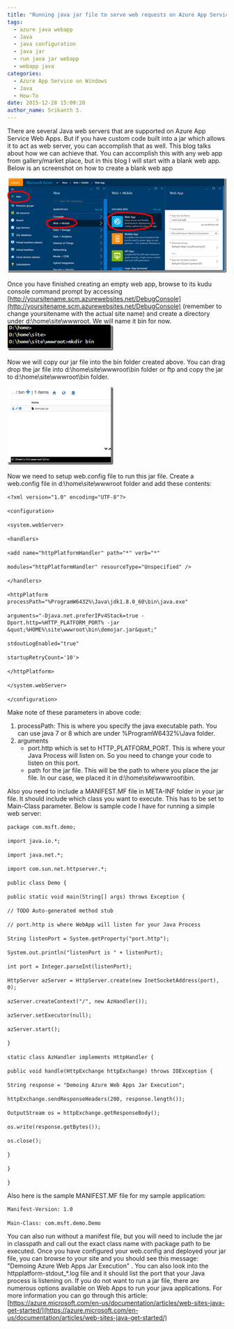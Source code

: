 ```yaml
---
title: "Running java jar file to serve web requests on Azure App Service Web Apps"
tags:
  - azure java webapp
  - Java
  - java configuration
  - java jar
  - run java jar webapp
  - webapp java
categories:
  - Azure App Service on Windows
  - Java
  - How-To
date: 2015-12-28 15:09:20
author_name: Srikanth S.
---
```


There are several Java web servers that are supported on Azure App Service Web Apps. But if you have custom code built into a jar which allows it to act as web server, you can accomplish that as well. This blog talks about how we can achieve that. You can accomplish this with any web app from gallery/market place, but in this blog I will start with a blank web app. Below is an screenshot on how to create a blank web app 

[![clip_image001](/media/2015/12/clip_image0014.png "clip_image001")](http://blogs.msdn.com/cfs-file.ashx/__key/communityserver-blogs-components-weblogfiles/00-00-01-70-08-metablogapi/0066.image_5F00_0F550E7D.png) 

Once you have finished creating an empty web app, browse to its kudu console command prompt by accessing [http://yoursitename.scm.azurewebsites.net/DebugConsole](http://yoursitename.scm.azurewebsites.net/DebugConsole) (remember to change yoursitename with the actual site name) and create a directory under d:\\home\\site\\wwwroot. We will name it bin for now. 
![clip_image002](/media/2015/12/clip_image0021.png "clip_image002")

Now we will copy our jar file into the bin folder created above. You can drag drop the jar file into d:\\home\\site\\wwwroot\\bin folder or ftp and copy the jar to d:\\home\\site\\wwwroot\\bin folder. 

![clip_image003](/media/2015/12/clip_image0032.png "clip_image003")

Now we need to setup web.config file to run this jar file. Create a web.config file in d:\\home\\site\\wwwroot folder and add these contents:

     
    <?xml version="1.0" encoding="UTF-8"?>
    
    <configuration>
    
    <system.webServer>
    
    <handlers>
    
    <add name="httpPlatformHandler" path="*" verb="*"
    
    modules="httpPlatformHandler" resourceType="Unspecified" />
    
    </handlers>
    
    <httpPlatform processPath="%ProgramW6432%\Java\jdk1.8.0_60\bin\java.exe"
    
    arguments="-Djava.net.preferIPv4Stack=true -Dport.http=%HTTP_PLATFORM_PORT% -jar &quot;%HOME%\site\wwwroot\bin\demojar.jar&quot;"
    
    stdoutLogEnabled="true"
    
    startupRetryCount='10'>
    
    </httpPlatform>
    
    </system.webServer>
    
    </configuration>
    
    

Make note of these parameters in above code:

1.  processPath: This is where you specify the java executable path. You can use java 7 or 8 which are under %ProgramW6432%\\Java folder.
2.  arguments
    *   port.http which is set to HTTP\_PLATFORM\_PORT. This is where your Java Process will listen on. So you need to change your code to listen on this port.
    *   path for the jar file. This will be the path to where you place the jar file. In our case, we placed it in d:\\home\\site\\wwwroot\\bin.

Also you need to include a MANIFEST.MF file in META-INF folder in your jar file. It should include which class you want to execute. This has to be set to Main-Class parameter. Below is sample code I have for running a simple web server:

    
    package com.msft.demo;
    
    import java.io.*;
    
    import java.net.*;
    
    import com.sun.net.httpserver.*;
    
    public class Demo {
    
    public static void main(String[] args) throws Exception {
    
    // TODO Auto-generated method stub
    
    // port.http is where WebApp will listen for your Java Process
    
    String listenPort = System.getProperty("port.http");
    
    System.out.println("listenPort is " + listenPort);
    
    int port = Integer.parseInt(listenPort);
    
    HttpServer azServer = HttpServer.create(new InetSocketAddress(port), 0);
    
    azServer.createContext("/", new AzHandler());
    
    azServer.setExecutor(null);
    
    azServer.start();
    
    }
    
    static class AzHandler implements HttpHandler {
    
    public void handle(HttpExchange httpExchange) throws IOException {
    
    String response = "Demoing Azure Web Apps Jar Execution";
    
    httpExchange.sendResponseHeaders(200, response.length());
    
    OutputStream os = httpExchange.getResponseBody();
    
    os.write(response.getBytes());
    
    os.close();
    
    }
    
    }
    
    }
    
    

Also here is the sample MANIFEST.MF file for my sample application:

    
    Manifest-Version: 1.0
    
    Main-Class: com.msft.demo.Demo
    

You can also run without a manifest file, but you will need to include the jar in classpath and call out the exact class name with package path to be executed. Once you have configured your web.config and deployed your jar file, you can browse to your site and you should see this message: "Demoing Azure Web Apps Jar Execution" . You can also look into the httpplatform-stdout_*.log file and it should list the port that your Java process is listening on. If you do not want to run a jar file, there are numerous options available on Web Apps to run your java applications. For more information you can go through this article: [https://azure.microsoft.com/en-us/documentation/articles/web-sites-java-get-started/](https://azure.microsoft.com/en-us/documentation/articles/web-sites-java-get-started/)